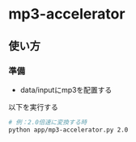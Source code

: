# mp3-accelerator

## 使い方

### 準備

- data/inputにmp3を配置する

以下を実行する

```bash
# 例：2.0倍速に変換する時
python app/mp3-accelerator.py 2.0
```
